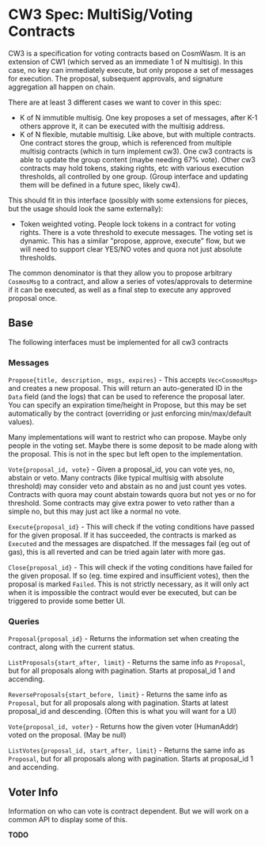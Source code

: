 # CW3 Spec: MultiSig/Voting Contracts

CW3 is a specification for voting contracts based on CosmWasm.
It is an extension of CW1 (which served as an immediate 1 of N multisig).
In this case, no key can immediately execute, but only propose
a set of messages for execution. The proposal, subsequent
approvals, and signature aggregation all happen on chain.  

There are at least 3 different cases we want to cover in this spec:

- K of N immutible multisig. One key proposes a set of messages,
  after K-1 others approve it, it can be executed with the
  multisig address.
- K of N flexible, mutable multisig. Like above, but with
  multiple contracts. One contract stores the group, which is 
  referenced from multiple multisig contracts (which in turn
  implement cw3). One cw3 contracts is able to update the 
  group content (maybe needing 67% vote). Other cw3 contracts
  may hold tokens, staking rights, etc with various execution 
  thresholds, all controlled by one group. (Group interface
  and updating them will be defined in a future spec, likely cw4).

This should fit in this interface (possibly with some 
extensions for pieces, but the usage should look the 
same externally):

- Token weighted voting. People lock tokens in a contract 
  for voting rights. There is a vote threshold to execute 
  messages. The voting set is dynamic. This has a similar
  "propose, approve, execute" flow, but we will need to 
  support clear YES/NO votes and quora not just absolute 
  thresholds.

The common denominator is that they allow you to propose
arbitrary `CosmosMsg` to a contract, and allow a series
of votes/approvals to determine if it can be executed,
as well as a final step to execute any approved proposal once.

## Base

The following interfaces must be implemented for all cw3
contracts

### Messages

`Propose{title, description, msgs, expires}` - This accepts 
`Vec<CosmosMsg>` and creates a new proposal. This will return
an auto-generated ID in the `Data` field (and the logs) that
can be used to reference the proposal later. You can specify
an expiration time/height in Propose, but this may be set 
automatically by the contract (overriding or just enforcing
min/max/default values).
 
Many implementations will want to restrict who can propose.
Maybe only people in the voting set. Maybe there is some
deposit to be made along with the proposal. This is not
in the spec but left open to the implementation.

`Vote{proposal_id, vote}` - Given a proposal_id, you can
vote yes, no, abstain or veto. Many contracts (like typical 
multisig with absolute threshold) may consider veto and 
abstain as no and just count yes votes. Contracts with quora
may count abstain towards quora but not yes or no for threshold.
Some contracts may give extra power to veto rather than a
simple no, but this may just act like a normal no vote.

`Execute{proposal_id}` - This will check if the voting
conditions have passed for the given proposal. If it has
succeeded, the contracts is marked as `Executed` and the
messages are dispatched. If the messages fail (eg out of gas),
this is all reverted and can be tried again later with
more gas.

`Close{proposal_id}` - This will check if the voting conditions
have failed for the given proposal. If so (eg. time expired
and insufficient votes), then the proposal is marked `Failed`.
This is not strictly necessary, as it will only act when
it is impossible the contract would ever be executed,
but can be triggered to provide some better UI.

### Queries

`Proposal{proposal_id}` - Returns the information set when
creating the contract, along with the current status.

`ListProposals{start_after, limit}` - Returns the same info
as `Proposal`, but for all proposals along with pagination.
Starts at proposal_id 1 and accending. 

`ReverseProposals{start_before, limit}` - Returns the same info
as `Proposal`, but for all proposals along with pagination.
Starts at latest proposal_id and descending. (Often this
is what you will want for a UI)

`Vote{proposal_id, voter}` - Returns how the given 
voter (HumanAddr) voted on the proposal. (May be null)

`ListVotes{proposal_id, start_after, limit}` - Returns the same info
as `Proposal`, but for all proposals along with pagination.
Starts at proposal_id 1 and accending. 

## Voter Info

Information on who can vote is contract dependent. But
we will work on a common API to display some of this.

**TODO** 